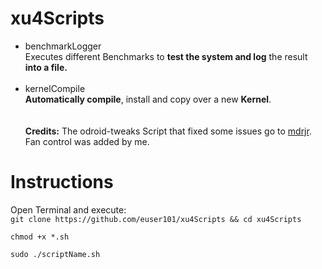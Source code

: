 # xu4Scripts
- benchmarkLogger<br>
Executes different Benchmarks to <strong>test the system and log</strong> the result <strong>into a file.</strong><br><br>
- kernelCompile<br>
<strong>Automatically compile</strong>, install and copy over a new <strong>Kernel</strong>.<br> 
<br><br>
<strong>Credits:</strong> The odroid-tweaks Script that fixed some issues go to [mdrjr](https://github.com/mdrjr/5422_platform). Fan control was added by me.

<h1>Instructions</h1>
Open Terminal and execute:
<code>
git clone https://github.com/euser101/xu4Scripts && cd xu4Scripts <br>
chmod +x *.sh <br>
sudo ./scriptName.sh <br>
</code>
